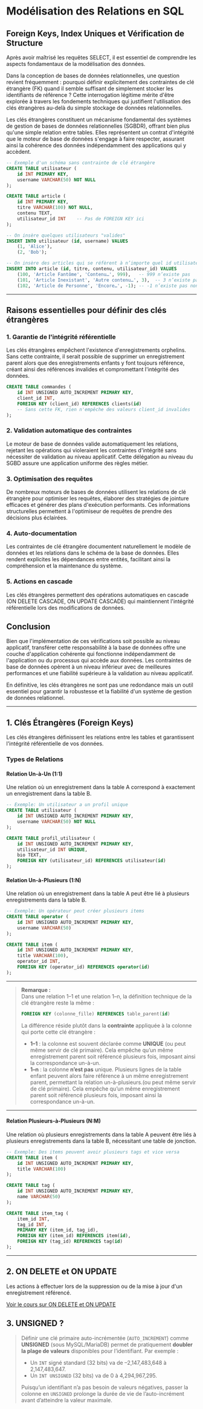 # Modélisation des Relations en SQL

## Foreign Keys, Index Uniques et Vérification de Structure

Après avoir maîtrisé les requêtes SELECT, il est essentiel de comprendre les aspects fondamentaux de la modélisation des données.

Dans la conception de bases de données relationnelles, une question revient fréquemment : pourquoi définir explicitement des contraintes de clé étrangère (FK) quand il semble suffisant de simplement stocker les identifiants de référence ? Cette interrogation légitime mérite d'être explorée à travers les fondements techniques qui justifient l'utilisation des clés étrangères au-delà du simple stockage de données relationnelles.

Les clés étrangères constituent un mécanisme fondamental des systèmes de gestion de bases de données relationnelles (SGBDR), offrant bien plus qu'une simple relation entre tables. Elles représentent un contrat d'intégrité que le moteur de base de données s'engage à faire respecter, assurant ainsi la cohérence des données indépendamment des applications qui y accèdent.

```sql
-- Exemple d'un schéma sans contrainte de clé étrangère
CREATE TABLE utilisateur (
    id INT PRIMARY KEY,
    username VARCHAR(50) NOT NULL
);

CREATE TABLE article (
    id INT PRIMARY KEY,
    titre VARCHAR(100) NOT NULL,
    contenu TEXT,
    utilisateur_id INT    -- Pas de FOREIGN KEY ici
);

-- On insère quelques utilisateurs "valides"
INSERT INTO utilisateur (id, username) VALUES
    (1, 'Alice'),
    (2, 'Bob');

-- On insère des articles qui se réfèrent à n’importe quel id utilisateur
INSERT INTO article (id, titre, contenu, utilisateur_id) VALUES
    (100, 'Article Fantôme', 'Contenu…', 999),   -- 999 n’existe pas
    (101, 'Article Inexistant', 'Autre contenu…', 3),  -- 3 n’existe pas
    (102, 'Article de Personne', 'Encore…', -1); -- -1 n’existe pas non plus (voir point 3. UNSIGNED)
```

---

## Raisons essentielles pour définir des clés étrangères

### 1. Garantie de l'intégrité référentielle

Les clés étrangères empêchent l'existence d'enregistrements orphelins. Sans cette contrainte, il serait possible de supprimer un enregistrement parent alors que des enregistrements enfants y font toujours référence, créant ainsi des références invalides et compromettant l'intégrité des données.

```sql
CREATE TABLE commandes (
    id INT UNSIGNED AUTO_INCREMENT PRIMARY KEY,
    client_id INT,
    FOREIGN KEY (client_id) REFERENCES clients(id)
    -- Sans cette FK, rien n'empêche des valeurs client_id invalides
);
```

### 2. Validation automatique des contraintes

Le moteur de base de données valide automatiquement les relations, rejetant les opérations qui violeraient les contraintes d'intégrité sans nécessiter de validation au niveau applicatif. Cette délégation au niveau du SGBD assure une application uniforme des règles métier.

### 3. Optimisation des requêtes

De nombreux moteurs de bases de données utilisent les relations de clé étrangère pour optimiser les requêtes, élaborer des stratégies de jointure efficaces et générer des plans d'exécution performants. Ces informations structurelles permettent à l'optimiseur de requêtes de prendre des décisions plus éclairées.

### 4. Auto-documentation

Les contraintes de clé étrangère documentent naturellement le modèle de données et les relations dans le schéma de la base de données. Elles rendent explicites les dépendances entre entités, facilitant ainsi la compréhension et la maintenance du système.

### 5. Actions en cascade

Les clés étrangères permettent des opérations automatiques en cascade (ON DELETE CASCADE, ON UPDATE CASCADE) qui maintiennent l'intégrité référentielle lors des modifications de données.

## Conclusion

Bien que l'implémentation de ces vérifications soit possible au niveau applicatif, transférer cette responsabilité à la base de données offre une couche d'application cohérente qui fonctionne indépendamment de l'application ou du processus qui accède aux données. Les contraintes de base de données opèrent à un niveau inférieur avec de meilleures performances et une fiabilité supérieure à la validation au niveau applicatif.

En définitive, les clés étrangères ne sont pas une redondance mais un outil essentiel pour garantir la robustesse et la fiabilité d'un système de gestion de données relationnel.



---

## 1. Clés Étrangères (Foreign Keys)

Les clés étrangères définissent les relations entre les tables et garantissent l'intégrité référentielle de vos données.

### Types de Relations

#### Relation Un-à-Un (1:1)
Une relation où un enregistrement dans la table A correspond à exactement un enregistrement dans la table B.

```sql
-- Exemple: Un utilisateur a un profil unique
CREATE TABLE utilisateur (
    id INT UNSIGNED AUTO_INCREMENT PRIMARY KEY,
    username VARCHAR(50) NOT NULL
);

CREATE TABLE profil_utilisateur (
    id INT UNSIGNED AUTO_INCREMENT PRIMARY KEY,
    utilisateur_id INT UNIQUE,
    bio TEXT,
    FOREIGN KEY (utilisateur_id) REFERENCES utilisateur(id)
);
```

#### Relation Un-à-Plusieurs (1:N)
Une relation où un enregistrement dans la table A peut être lié à plusieurs enregistrements dans la table B.

```sql
-- Exemple: Un opérateur peut créer plusieurs items
CREATE TABLE operator (
    id INT UNSIGNED AUTO_INCREMENT PRIMARY KEY,
    username VARCHAR(50)
);

CREATE TABLE item (
    id INT UNSIGNED AUTO_INCREMENT PRIMARY KEY,
    title VARCHAR(100),
    operator_id INT,
    FOREIGN KEY (operator_id) REFERENCES operator(id)
);
```
---
> **Remarque :**  
> Dans une relation 1–1 et une relation 1–n, la définition technique de la clé étrangère reste la même :  
> ```sql
> FOREIGN KEY (colonne_fille) REFERENCES table_parent(id)
> ```
> La différence réside plutôt dans la **contrainte** appliquée à la colonne qui porte cette clé étrangère :
>
> - **1–1** : la colonne est souvent déclarée comme **UNIQUE** (ou peut même servir de clé primaire). Cela empêche qu’un même enregistrement parent soit référencé plusieurs fois, imposant ainsi la correspondance un-à-un.
> - **1–n** : la colonne **n’est pas** unique. Plusieurs lignes de la table enfant peuvent alors faire référence à un même enregistrement parent, permettant la relation un-à-plusieurs.(ou peut même servir de clé primaire). Cela empêche qu’un même enregistrement parent soit référencé plusieurs fois, imposant ainsi la correspondance un-à-un.

---

#### Relation Plusieurs-à-Plusieurs (N:M)
Une relation où plusieurs enregistrements dans la table A peuvent être liés à plusieurs enregistrements dans la table B, nécessitant une table de jonction.

```sql
-- Exemple: Des items peuvent avoir plusieurs tags et vice versa
CREATE TABLE item (
    id INT UNSIGNED AUTO_INCREMENT PRIMARY KEY,
    title VARCHAR(100)
);

CREATE TABLE tag (
    id INT UNSIGNED AUTO_INCREMENT PRIMARY KEY,
    name VARCHAR(50)
);

CREATE TABLE item_tag (
    item_id INT,
    tag_id INT,
    PRIMARY KEY (item_id, tag_id),
    FOREIGN KEY (item_id) REFERENCES item(id),
    FOREIGN KEY (tag_id) REFERENCES tag(id)
);
```
---
## 2. ON DELETE et ON UPDATE
Les actions à effectuer lors de la suppression ou de la mise à jour d'un enregistrement référencé.

[Voir le cours sur ON DELETE et ON UPDATE](more/FK_ON_DELETE_UPDATE.md)



## 3. UNSIGNED ?

> Définir une clé primaire auto-incrémentée (`AUTO_INCREMENT`) comme **UNSIGNED** (sous MySQL/MariaDB) permet de pratiquement **doubler la plage de valeurs** disponibles pour l’identifiant. Par exemple :
> - Un `INT` signé standard (32 bits) va de –2,147,483,648 à 2,147,483,647.
> - Un `INT UNSIGNED` (32 bits) va de 0 à 4,294,967,295.
>
> Puisqu’un identifiant n’a pas besoin de valeurs négatives, passer la colonne en `UNSIGNED` prolonge la durée de vie de l’auto-incrément avant d’atteindre la valeur maximale.